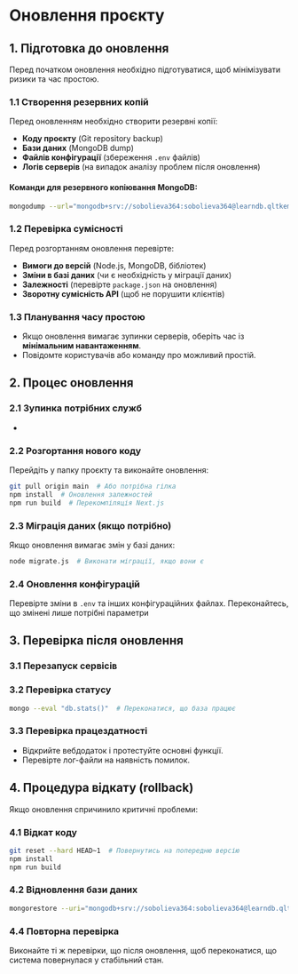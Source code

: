# Оновлення проєкту

## 1. Підготовка до оновлення
Перед початком оновлення необхідно підготуватися, щоб мінімізувати ризики та час простою.

### 1.1 Створення резервних копій
Перед оновленням необхідно створити резервні копії:
- **Коду проєкту** (Git repository backup)
- **Бази даних** (MongoDB dump)
- **Файлів конфігурації** (збереження `.env` файлів)
- **Логів серверів** (на випадок аналізу проблем після оновлення)

#### Команди для резервного копіювання MongoDB:
```sh
mongodump --url="mongodb+srv://sobolieva364:sobolieva364@learndb.qltkemg.mongodb.net/" --out=/backups/$(date +%F)
```

### 1.2 Перевірка сумісності
Перед розгортанням оновлення перевірте:
- **Вимоги до версій** (Node.js, MongoDB, бібліотек)
- **Зміни в базі даних** (чи є необхідність у міграції даних)
- **Залежності** (перевірте `package.json` на оновлення)
- **Зворотну сумісність API** (щоб не порушити клієнтів)

### 1.3 Планування часу простою
- Якщо оновлення вимагає зупинки серверів, оберіть час із **мінімальним навантаженням**.
- Повідомте користувачів або команду про можливий простій.

## 2. Процес оновлення

### 2.1 Зупинка потрібних служб
-

### 2.2 Розгортання нового коду
Перейдіть у папку проєкту та виконайте оновлення:
```sh
git pull origin main  # Або потрібна гілка
npm install  # Оновлення залежностей
npm run build  # Перекомпіляція Next.js
```

### 2.3 Міграція даних (якщо потрібно)
Якщо оновлення вимагає змін у базі даних:
```sh
node migrate.js  # Виконати міграції, якщо вони є
```

### 2.4 Оновлення конфігурацій
Перевірте зміни в `.env` та інших конфігураційних файлах. Переконайтесь, що змінені лише потрібні параметри

## 3. Перевірка після оновлення

### 3.1 Перезапуск сервісів

### 3.2 Перевірка статусу
```sh
mongo --eval "db.stats()"  # Переконатися, що база працює
```

### 3.3 Перевірка працездатності
- Відкрийте вебдодаток і протестуйте основні функції.
- Перевірте лог-файли на наявність помилок.

## 4. Процедура відкату (rollback)
Якщо оновлення спричинило критичні проблеми:

### 4.1 Відкат коду
```sh
git reset --hard HEAD~1  # Повернутись на попередню версію
npm install
npm run build
```

### 4.2 Відновлення бази даних
```sh
mongorestore --uri="mongodb+srv://sobolieva364:sobolieva364@learndb.qltkemg.mongodb.net/" /backups/2025-03-27
```

### 4.4 Повторна перевірка
Виконайте ті ж перевірки, що після оновлення, щоб переконатися, що система повернулася у стабільний стан.

